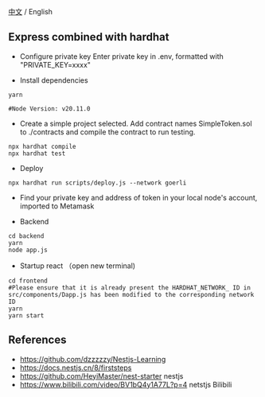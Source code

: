 [中文](./README-CN.md) / English

## Express combined with hardhat

- Configure private key
  Enter private key in .env, formatted with "PRIVATE_KEY=xxxx"

- Install dependencies

```shell
yarn

#Node Version: v20.11.0
```

- Create a simple project selected. Add contract names SimpleToken.sol to ./contracts and compile the contract to run testing.

```shell
npx hardhat compile
npx hardhat test
```

- Deploy

```shell
npx hardhat run scripts/deploy.js --network goerli
```

- Find your private key and address of token in your local node's account, imported to Metamask

- Backend

```shell
cd backend
yarn
node app.js
```

- Startup react （open new terminal)

```shell
cd frontend
#Please ensure that it is already present the HARDHAT_NETWORK_ ID in src/components/Dapp.js has been modified to the corresponding network ID
yarn
yarn start
```

## References

- https://github.com/dzzzzzy/Nestjs-Learning  
- https://docs.nestjs.cn/8/firststeps  
- https://github.com/HeyiMaster/nest-starter nestjs
- https://www.bilibili.com/video/BV1bQ4y1A77L?p=4 netstjs Bilibili
